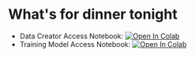 # What's for dinner tonight

* Data Creator Access Notebook: [![Open In Colab](https://colab.research.google.com/assets/colab-badge.svg)](https://colab.research.google.com/github/simonjisu/WFDT/blob/master/data_creator.ipynb)
* Training Model Access Notebook: [![Open In Colab](https://colab.research.google.com/assets/colab-badge.svg)](https://colab.research.google.com/github/simonjisu/WFDT/blob/master/train_notebook.ipynb)
